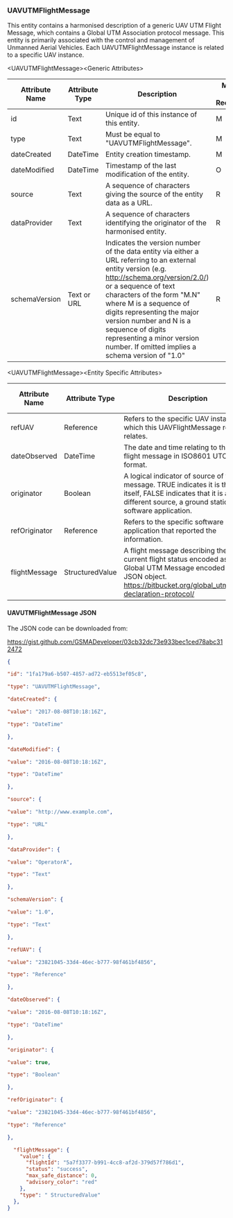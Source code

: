 ### UAVUTMFlightMessage

This entity contains a harmonised description of a generic UAV UTM Flight
Message, which contains a Global UTM Association protocol message. This entity
is primarily associated with the control and management of Unmanned Aerial
Vehicles. Each UAVUTMFlightMessage instance is related to a specific UAV
instance.

&lt;UAVUTMFlightMessage&gt;&lt;Generic Attributes&gt;

| Attribute Name | Attribute Type | Description                                                                                                                                                                                                                                                                                                                                                                               | Mandatory/ Optional/ Recommended | May be Null |
|----------------|----------------|-------------------------------------------------------------------------------------------------------------------------------------------------------------------------------------------------------------------------------------------------------------------------------------------------------------------------------------------------------------------------------------------|----------------------------------|-------------|
| id             | Text           | Unique id of this instance of this entity.                                                                                                                                                                                                                                                                                                                                                | M                                | N           |
| type           | Text           | Must be equal to "UAVUTMFlightMessage".                                                                                                                                                                                                                                                                                                                                                   | M                                | N           |
| dateCreated    | DateTime       | Entity creation timestamp.                                                                                                                                                                                                                                                                                                                                                                | M                                | N           |
| dateModified   | DateTime       | Timestamp of the last modification of the entity.                                                                                                                                                                                                                                                                                                                                         | O                                | Y           |
| source         | Text           | A sequence of characters giving the source of the entity data as a URL.                                                                                                                                                                                                                                                                                                                   | R                                | Y           |
| dataProvider   | Text           | A sequence of characters identifying the originator of the harmonised entity.                                                                                                                                                                                                                                                                                                             | R                                | Y           |
| schemaVersion  | Text or URL    | Indicates the version number of the data entity via either a URL referring to an external entity version (e.g. <http://schema.org/version/2.0/>) or a sequence of text characters of the form "M.N" where M is a sequence of digits representing the major version number and N is a sequence of digits representing a minor version number. If omitted implies a schema version of "1.0" | R                                | Y           |

&lt;UAVUTMFlightMessage&gt;&lt;Entity Specific Attributes&gt;

| Attribute Name | Attribute Type  | Description                                                                                                                                                                     | Mandatory/ Optional/ Recommended | May be Null |
|----------------|-----------------|---------------------------------------------------------------------------------------------------------------------------------------------------------------------------------|----------------------------------|-------------|
| refUAV         | Reference       | Refers to the specific UAV instance to which this UAVFlightMessage record relates.                                                                                              | M                                | N           |
| dateObserved   | DateTime        | The date and time relating to this UTM flight message in ISO8601 UTC format.                                                                                                    | M                                | N           |
| originator     | Boolean         | A logical indicator of source of the message. TRUE indicates it is the UAV itself, FALSE indicates that it is a different source, a ground station software application.        | M                                | N           |
| refOriginator  | Reference       | Refers to the specific software application that reported the information.                                                                                                      | O                                | Y           |
| flightMessage  | StructuredValue | A flight message describing the current flight status encoded as a Global UTM Message encoded as a JSON object. <https://bitbucket.org/global_utm/flight-declaration-protocol/> | M                                | N           |

#### UAVUTMFlightMessage JSON

The JSON code can be downloaded from:

https://gist.github.com/GSMADeveloper/03cb32dc73e933bec1ced78abc312472
```json
{

"id": "1fa179a6-b507-4857-ad72-eb5513ef05c8",

"type": "UAVUTMFlightMessage",

"dateCreated": {

"value": "2017-08-08T10:18:16Z",

"type": "DateTime"

},

"dateModified": {

"value": "2016-08-08T10:18:16Z",

"type": "DateTime"

},

"source": {

"value": "http://www.example.com",

"type": "URL"

},

"dataProvider": {

"value": "OperatorA",

"type": "Text"

},

"schemaVersion": {

"value": "1.0",

"type": "Text"

},

"refUAV": {

"value": "23821045-33d4-46ec-b777-98f461bf4856",

"type": "Reference"

},

"dateObserved": {

"value": "2016-08-08T10:18:16Z",

"type": "DateTime"

},

"originator": {

"value": true,

"type": "Boolean"

},

"refOriginator": {

"value": "23821045-33d4-46ec-b777-98f461bf4856",

"type": "Reference"

},

  "flightMessage": {
    "value": {
      "flightId": "5a7f3377-b991-4cc8-af2d-379d57f786d1",
      "status": "success",
      "max_safe_distance": 0,
      "advisory_color": "red"
    },
    "type": " StructuredValue"
  },
}
```
